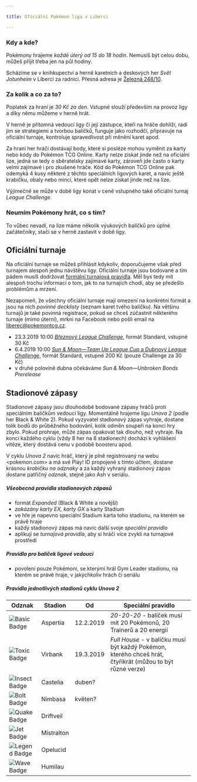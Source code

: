 ```yaml
---

title: Oficiální Pokémon liga v Liberci

---
```


### Kdy a kde?

Pokémony hrajeme *každé úterý od 15 do 18 hodin*. Nemusíš být celou dobu, můžeš přijít třeba jen na půl hodiny.

Scházíme se v knihkupectví a herně karetních a deskových her *Svět Jotunheim* v Liberci za radnicí. Přesná adresa je [Železná 248/10](https://mapy.cz/s/3pISH).

### Za kolik a co za to?

Poplatek za hraní je *30 Kč za den*. Vstupné slouží především na provoz ligy a díky němu můžeme v herně hrát.

V herně je přítomná vedoucí ligy či její zástupce, kteří na hráče dohlíží, radí jim se strategiemi a tvorbou balíčků, funguje jako rozhodčí, připravuje na oficiální turnaje, kontroluje spravedlivost při měnění karet apod.

Za hraní her hráči dostávají body, které si posléze mohou vyměnit za karty nebo kódy do Pokémon TCG Online. Karty nelze získat jinde než na oficiální lize, jedná se tedy o sběratelsky zajímavé karty, zároveň jde často o karty velmi zajímavé i pro zkušené hráče. Kód do Pokémon TCG Online pak odemyká 4 kusy některé z těchto speciálních ligových karet, a navíc ještě krabičku, obaly nebo minci, které opět nelze získat jinde než na lize.

Výjimečně se může v době ligy konat v ceně vstupného také oficiální turnaj *League Challenge*.

### Neumím Pokémony hrát, co s tím?

To vůbec nevadí, na lize máme několik výukových balíčků pro úplné začátečníky, stačí se v herně zastavit v době ligy.

## Oficiální turnaje

Na oficiální turnaje se můžeš přihlásit kdykoliv, doporučujeme však před turnajem alespoň jednu návštěvu ligy. Oficiální turnaje jsou bodované a tím pádem musíš dodržovat [formální turnajová pravidla](https://www.pokemon.com/uk/play-pokemon/about/tournaments-rules-and-resources/). Měl bys tedy mít alespoň trochu informací o tom, jak to na turnajích chodí, aby se předešlo problémům a mrzení.

Nezapomeň, že všechny oficiální turnaje mají omezení na konkrétní formát a jsou na nich *povinné decklisty* (seznam karet tvého balíčku). Na většinu turnajů je také povinná registrace, pokud se chceš zúčastnit některého turnaje (mimo úterní), mrkni na Facebook nebo pošli email na <liberec@pokemontcg.cz>.

* 23.3.2019 10:00 [*Březnový League Challenge*](https://www.facebook.com/events/291704648176907/), formát Standard, vstupné 30 Kč
* 6.4.2019 10:00 [*Sun & Moon—Team Up League Cup* a *Dubnový League Challenge*](https://www.facebook.com/events/153420155575292/), formát Standard, vstupné 200 Kč (pouze Challenge za 30 Kč)
* v druhé polovině dubna očekáváme *Sun & Moon—Unbroken Bonds Prerelease*

## Stadionové zápasy

Stadionové zápasy jsou dlouhodobé bodované zápasy hráčů proti speciálním balíčkům vedoucí ligy. Momentálně hrajeme ligu *Unova 2* (podle her Black & White 2). Pokud vyzyvatel stadionový zápas vyhraje, dostane tolik bodů do průběžného bodování, kolik odměn soupeři na konci hry zbylo. Pokud prohraje, může zápas opakovat tak dlouho, než vyhraje. Na konci každého cyklu (vždy 8 her na 8 stadionech) dochází k vyhlášení vítěze, který dostává cenu v podobě boosteru apod.

V cyklu *Unova 2* navíc hráč, který je plně registrovaný na webu <pokemon.com> a má své Play! ID propojené s tímto účtem, dostane krásnou *krabičku na odznaky* a za každý vyhraný stadionový zápas dostane patřičný *odznak*, stejně jako Ash v seriálu.

##### Všeobecná pravidla stadionových zápasů
* formát *Expanded* (Black & White a novější)
* *zakázány karty EX, karty GX* a karty Stadium
* ve hře je napevno speciální Stadium karta toho stadionu, na kterém se právě hraje
* každý stadionový zápas má navíc další svoje *speciální pravidlo*
* aplikují se *turnajová pravidla*, aby si hráči více zvykli na turnajové prostředí

##### Pravidla pro balíček ligové vedoucí
* povolení pouze Pokémoni, se kterými hrál Gym Leader stadionu, na kterém se právě hraje, v jakýchkoliv hrách či seriálu

##### Pravidla jednotlivých stadionů cyklu *Unova 2*

Odznak             | Stadion    | Od         | Speciální pravidlo
-------------------|------------|------------|---------------------------------------------
![Basic Badge][1]  | Aspertia   | 12.2.2019  | *20-20-20* - balíček musí mít 20 Pokémonů, 20 Trainerů a 20 energií
![Toxic Badge][2]  | Virbank    | 19.3.2019  | *Full House* - v balíčku musí být každý Pokémon, kterého chceš hrát, čtyřikrát (můžou to být různé verze)
![Insect Badge][3] | Castelia   | duben?     | 
![Bolt Badge][4]   | Nimbasa    | květen?    | 
![Quake Badge][5]  | Driftveil  |            | 
![Jet Badge][6]    | Mistralton |            | 
![Legend Badge][7] | Opelucid   |            | 
![Wave Badge][8]   | Humilau    |            | 

[1]: https://cdn.bulbagarden.net/upload/thumb/8/85/Basic_Badge.png/40px-Basic_Badge.png
[2]: https://cdn.bulbagarden.net/upload/thumb/3/3e/Toxic_Badge.png/40px-Toxic_Badge.png
[3]: https://cdn.bulbagarden.net/upload/thumb/8/8a/Insect_Badge.png/40px-Insect_Badge.png
[4]: https://cdn.bulbagarden.net/upload/thumb/5/5b/Bolt_Badge.png/40px-Bolt_Badge.png
[5]: https://cdn.bulbagarden.net/upload/thumb/2/29/Quake_Badge.png/40px-Quake_Badge.png
[6]: https://cdn.bulbagarden.net/upload/thumb/9/9c/Jet_Badge.png/40px-Jet_Badge.png
[7]: https://cdn.bulbagarden.net/upload/thumb/c/c0/Legend_Badge.png/40px-Legend_Badge.png
[8]: https://cdn.bulbagarden.net/upload/thumb/0/00/Wave_Badge.png/40px-Wave_Badge.png
